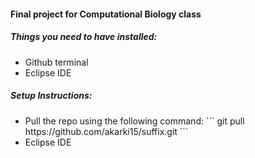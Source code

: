 <h4>Final project for Computational Biology class</h4>

<h5>Things you need to have installed: </h5>
<ul>
<li>Github terminal</li>
<li>Eclipse IDE</li>
</ul>

<h5>Setup Instructions:</h5>
<ul>
<li>Pull the repo using the following command:
```
git pull https://github.com/akarki15/suffix.git
```
</li>
<li>Eclipse IDE</li>
</ul>
